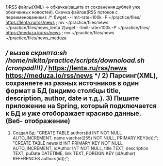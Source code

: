 1)RSS файлы(XML) -> обкачка(защита от сохранения дублей уже обкаченных новостей).
Скачка файлов(RSS потоков с переименованием):
/* 
   1)wget --limit-rate=100k -P ~/practice/files/ https://lenta.ru/rss/news ; mv ~/practice/files/news ~/practice/files/news_lenta
   2)wget --limit-rate=100k -P ~/practice/files/ https://meduza.io/rss/news ; mv ~/practice/files/news ~/practice/files/news_meduza

*/
вызов скрипта:sh /home/nikita/practice/scripts/downoload.sh (cronpad!!!) 
/*
https://lenta.ru/rss/news
https://meduza.io/rss/news
*/
2) Парсинг(XML), сохраняете из разных источников в один формат в БД (видимо столбцы title, description, author, date и т.д.).
3) Пишите приложение на Spring, который подключается к БД и уже отоборажает красиво данные.(Веб- отображение)
----------------------------------------------------------------------------------------------------------------------------------
1) Создал Бд:
"CREATE TABLE authors(id INT NOT NULL AUTO_INCREMENT, name varchar(255) NOT NULL, PRIMARY KEY(id));";
"CREATE TABLE news(id INT PRIMARY KEY NOT NULL AUTO_INCREMENT, idAuthor INT NOT NULL, title TEXT, description TEXT, puDate DATETIME, link TEXT, FOREIGN KEY (idAuthor)  REFERENCES authors(id));";

